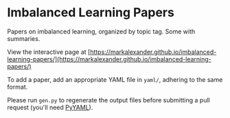
# Imbalanced Learning Papers

Papers on imbalanced learning, organized by topic tag.  Some with summaries.

View the interactive page at [https://markalexander.github.io/imbalanced-learning-papers/](https://markalexander.github.io/imbalanced-learning-papers/)

To add a paper, add an appropriate YAML file in `yaml/`, adhering to the same format.

Please run `gen.py` to regenerate the output files before submitting a pull request
(you'll need [PyYAML](https://github.com/yaml/pyyaml)).